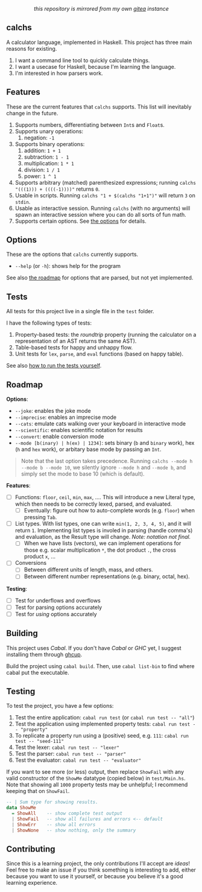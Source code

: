 <p align="center"><em>this repository is mirrored from my own <a href="https://dbarenholz.hopto.org/gitea/dan/calchs">gitea</a> instance</em></p>

## calchs

A calculator language, implemented in Haskell. This project has three main reasons for existing.

1. I want a command line tool to quickly calculate things.
2. I want a usecase for Haskell, because I'm learning the language.
3. I'm interested in how parsers work.

## Features

These are the current features that `calchs` supports. This list will inevitably change in the future.

1. Supports numbers, differentiating between `Int`s and `Float`s.
2. Supports unary operations:
    1. negation: `-1`
3. Supports binary operations:
    1. addition: `1 + 1`
    2. subtraction: `1 - 1`
    3. multiplication: `1 * 1`
    4. division: `1 / 1`
    5. power: `1 ^ 1`
4. Supports arbitrary (matched) parenthesized expressions; running `calchs "(((1))) + ((((-1))))"` returns `0`.
5. Usable in scripts. Running `calchs "1 + $(calchs "1+1")"` will return `3` on `stdin`.
6. Usable as interactive session. Running `calchs` (with no arguments) will spawn an interactive session where you can do all sorts of fun math.
7. Supports certain options. See [the options](#options) for details.


## Options

These are the options that `calchs` currently supports.

* `--help` (or `-h`): shows help for the program


See also [the roadmap](#roadmap) for options that are parsed, but not yet implemented.

## Tests

All tests for this project live in a single file in the `test` folder.

I have the following types of tests:

1. Property-based tests: the _roundtrip_ property (running the calculator on a representation of an AST returns the same AST).
2. Table-based tests for happy and unhappy flow.
3. Unit tests for `lex`, `parse`, and `eval` functions (based on happy table).

See also [how to run the tests yourself](#testing).

## Roadmap

**Options**:

* `--joke`: enables the joke mode
* `--imprecise`: enables an imprecise mode
* `--cats`: emulate cats walking over your keyboard in interactive mode
* `--scientific`: enables scientific notation for results
* `--convert`: enable conversion mode
* `--mode [b(inary) | h(ex) | 1234]`: sets binary (`b` and `binary` work), hex (`h` and `hex` work), or arbitary base mode by passing an `Int`.

> Note that the last option takes precedence.
> Running `calchs --mode h --mode b --mode 10`, we silently ignore `--mode h` and `--mode b`, and simply set the mode to base 10 (which is default).


**Features**:

- [ ] Functions: `floor`, `ceil`, `min`, `max`, .... This will introduce a new Literal type, which then needs to be correctly lexed, parsed, and evaluated.
	- [ ] Eventually: figure out how to auto-complete words (e.g. `floor`) when pressing `Tab`.
- [ ] List types. With list types, one can write `min(1, 2, 3, 4, 5)`, and it will return `1`. Implementing list types is involed in parsing (handle comma's) and evaluation, as the Result type will change. _Note: notation not final._
  - [ ] When we have lists (vectors), we can implement operations for those e.g. scalar multiplication `*`, the dot product `.`, the cross product `x`, ...
- [ ] Conversions
    - [ ] Between different units of length, mass, and others.
    - [ ] Between different number representations (e.g. binary, octal, hex).

**Testing**:

- [ ] Test for underflows and overflows
- [ ] Test for parsing options accurately
- [ ] Test for _using_ options accurately

## Building

This project uses _Cabal_.
If you don't have _Cabal_ or _GHC_ yet, I suggest installing them through [ghcup](https://www.haskell.org/ghcup/).

Build the project using `cabal build`.
Then, use `cabal list-bin` to find where cabal put the executable.

## Testing

To test the project, you have a few options:

1. Test the entire application: `cabal run test` (or `cabal run test -- "all"`)
2. Test the application using implemented property tests: `cabal run test -- "property"`
3. To replicate a property run using a (positive) seed, e.g. `111`: `cabal run test -- "seed-111"`
4. Test the lexer: `cabal run test -- "lexer"`
5. Test the parser: `cabal run test -- "parser"`
6. Test the evaluator: `cabal run test -- "evaluator"`

If you want to see more (or less) output, then replace `ShowFail` with any valid constructor of the `ShowMe` datatype (copied below) in `test/Main.hs`.
Note that showing all `1000` property tests may be unhelpful; I recommend keeping that on `ShowFail`.

```hs
-- | Sum type for showing results.
data ShowMe
  = ShowAll    -- show complete test output
  | ShowFail   -- show all failures and errors <-- default
  | ShowErr    -- show all errors
  | ShowNone   -- show nothing, only the summary
```

## Contributing

Since this is a learning project, the only contributions I'll accept are _ideas_!
Feel free to make an issue if you think something is interesting to add, either because you want to use it yourself, or because you believe it's a good learning experience.
